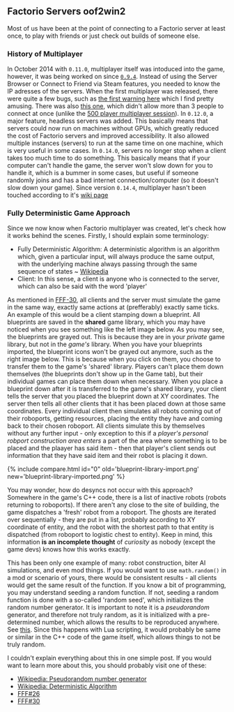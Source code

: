 ## Factorio Servers <author>oof2win2</author>

Most of us have been at the point of connecting to a Factorio server at least once, to play with friends or just check out builds of someone else.

### History of Multiplayer

In October 2014 with `0.11.0`, multiplayer itself was intoduced into the game, however, it was being worked on since [`0.9.4`](https://www.factorio.com/blog/post/fff-26). Instead of using the Server Browser or Connect to Friend via Steam features, you needed to know the IP adresses of the servers. When the first multiplayer was released, there were quite a few bugs, such as [the first warning here](https://forums.factorio.com/viewtopic.php?t=6285) which I find pretty amusing. There was also [this one](https://forums.factorio.com/viewtopic.php?t=6414), which didn't allow more than 3 people to connect at once (unlike the [500 player multiplayer session](https://www.factorio.com/blog/post/fff-332)).
In `0.12.0`, a major feature, headless servers was added. This basically means that servers could now run on machines without GPUs, which greatly reduced the cost of Factorio servers and improved accessibility. It also allowed multiple instances (servers) to run at the same time on one machine, which is very useful in some cases.
In `0.14.0`, servers no longer stop when a client takes too much time to do something. This basically means that if your computer can't handle the game, the server won't slow down for you to handle it, which is a bummer in some cases, but useful if someone randomly joins and has a bad internet connection/computer (so it doesn't slow down your game).
Since version `0.14.4`, multiplayer hasn't been touched according to it's [wiki page](https://wiki.factorio.com/multiplayer#History)

### Fully Deterministic Game Approach

Since we now know when Factorio multiplayer was created, let's check how it works behind the scenes. Firstly, I should explain some terminology:
- Fully Deterministic Algorithm: A deterministic algorithm is an algorithm which, given a particular input, will always produce the same output, with the underlying machine always passing through the same sequence of states ~ [Wikipedia](https://en.wikipedia.org/wiki/Deterministic_algorithm)
- Client: In this sense, a client is anyone who is connected to the server, which can also be said with the word 'player'

As mentioned in [FFF-30](https://www.factorio.com/blog/post/fff-30), all clients and the server must simulate the game in the same way, exactly same actions at (prefferably) exactly same ticks. An example of this would be a client stamping down a blueprint. All blueprints are saved in the **shared** game library, which you may have noticed when you see something like the left image below. As you may see, the blueprints are grayed out. This is because they are in your *private* game library, but not in the *game's* library. When you have your blueprints imported, the blueprint icons won't be grayed out anymore, such as the right image below. This is because when you click on them, you choose to transfer them to the game's 'shared' library. Players can't place them down themselves (the blueprints don't show up in the Game tab), but their individual games can place them down when necessary. When you place a blueprint down after it is transferred to the game's shared library, your client tells the server that you placed the blueprint down at XY coordinates. The server then tells all other clients that it has been placed down at those same coordinates. Every individual client then simulates all robots coming out of their roboports, getting resources, placing the entity they have and coming back to their chosen roboport. All clients simulate this by themselves without any further input - only exception to this if a *player's personal robport construction area enters* a part of the area where something is to be placed and the plaayer has said item - then that player's client sends out information that they have said item and their robot is placing it down.

{% include compare.html id="0" old='blueprint-library-import.png' new='blueprint-library-imported.png' %}

You may wonder, how do desyncs not occur with this approach? Somewhere in the game's C++ code, there is a list of inactive robots (robots returning to roboports). If there aren't any close to the site of building, the game dispatches a 'fresh' robot from a roboport. The ghosts are iterated over sequentially - they are put in a list, probably according to XY coordinate of entity, and the robot with the shortest path to that entity is dispatched (from roboport to logistic chest to entity). Keep in mind, this information **is an incomplete thought** of *curiosity* as nobody (except the game devs) knows how this works exactly.

This has been only one example of many: robot construction, biter AI simulations, and even mod things. If you would want to use `math.random()` in a mod or scenario of yours, there would be consistent results - all clients would get the same result of the function. If you know a bit of programming, you may understand seeding a random function. If not, seeding a random function is done with a so-called 'random seed', which initializes the random number generator. It is important to note it is a *pseudorandom* generator, and therefore not truly random, as it is initialized with a pre-determined number, which allows the results to be reproduced anywhere. See [this](https://en.wikipedia.org/wiki/Random_seed). Since this happens with Lua scripting, it would probably be same or similar in the C++ code of the game itself, which allows things to not be truly random.

I couldn't explain everything about this in one simple post. If you would want to learn more about this, you should probably visit one of these:
- [Wikipedia: Pseudorandom number generator](https://en.wikipedia.org/wiki/Pseudorandom_number_generator)
- [Wikipedia: Deterministic Algorithm](https://en.wikipedia.org/wiki/Deterministic_algorithm)
- [FFF#26](https://www.factorio.com/blog/post/fff-26)
- [FFF#30](https://www.factorio.com/blog/post/fff-30)